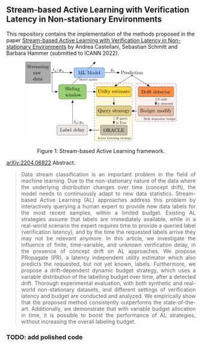 ## Stream-based Active Learning with Verification Latency in Non-stationary Environments

This repository contains the implementation of the methods proposed in the paper [Stream-based Active Learning with Verification Latency in Non-stationary Environments](https://arxiv.org/abs/2204.06822) by Andrea Castellani, Sebastian Schmitt and Barbara Hammer (submitted to ICANN 2022).

<div align="center">
<img src="AL_framework.png" width="80%">
      
Figure 1: Stream-based Active Learning framework.
</div>


[arXiv:2204.06822](https://arxiv.org/abs/2204.06822) Abstract:

> <div align='justify'>Data stream classification is an important problem in the field of machine learning. Due to the non-stationary nature of the data where the underlying distribution changes over time (concept drift), the model needs to continuously adapt to new data statistics. Stream-based Active Learning (AL) approaches address this problem by interactively querying a human expert to provide new data labels for the most recent samples, within a limited budget. Existing AL strategies assume that labels are immediately available, while in a real-world scenario the expert requires time to provide a queried label (verification latency), and by the time the requested labels arrive they may not be relevant anymore. In this article, we investigate the influence of finite, time-variable, and unknown verification delay, in the presence of concept drift on AL approaches. We propose PRopagate (PR), a latency independent utility estimator which also predicts the requested, but not yet known, labels. Furthermore, we propose a drift-dependent dynamic budget strategy, which uses a variable distribution of the labelling budget over time, after a detected drift. Thorough experimental evaluation, with both synthetic and real-world non-stationary datasets, and different settings of verification latency and budget are conducted and analyzed. We empirically show that the proposed method consistently outperforms the state-of-the-art. Additionally, we demonstrate that with variable budget allocation in time, it is possible to boost the performance of AL strategies, without increasing the overall labeling budget.</div>


### TODO: add polished code
